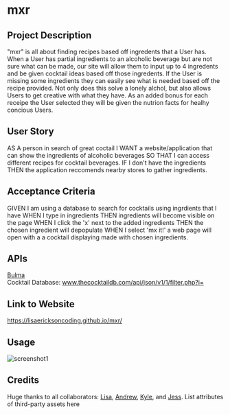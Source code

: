 # mxr

## Project Description
"mxr" is all about finding recipes based off ingredents that a User has. When a User has partial ingredients to an alcoholic beverage but are not sure what can be made, our site will allow them to input up to 4 ingredents and be given cocktail ideas based off those ingredents. If the User is missing some ingredients they can easily see what is needed based off the recipe provided. Not only does this solve a lonely alchol, but also allows Users to get creative with what they have. As an added bonus for each receipe the User selected they will be given the nutrion facts for healhy concious Users.


## User Story

AS A person in search of great coctail
I WANT a website/application that can show the ingredients of alcoholic beverages 
SO THAT I can access different recipes for cocktail beverages.
IF I don't have the ingredients THEN the application reccomends nearby stores to gather ingredients.


## Acceptance Criteria
GIVEN I am using a database to search for cocktails using ingrdients that I have WHEN I type in ingredients THEN
ingredients will become visible on the page WHEN I click the 'x' next to the added ingredients THEN the 
chosen ingredient will depopulate WHEN I select 'mx it!' a web page will open with a a cocktail displaying made with chosen ingredients.


## APIs
[Bulma](https://cdn.jsdelivr.net/npm/bulma@0.9.4/css/bulma.min.css)
<br />
Cocktail Database: www.thecocktaildb.com/api/json/v1/1/filter.php?i=



## Link to Website

https://lisaericksoncoding.github.io/mxr/

## Usage

![screenshot1](https://user-images.githubusercontent.com/111012288/196567492-aab5f3ef-00ea-4ff8-919d-c3f9df20cbea.jpg)
 
## Credits

Huge thanks to all collaborators: [Lisa](https://github.com/lisaericksoncoding), [Andrew](https://github.com/asimmons03"), [Kyle](https://github.com/coffeeprynce), and [Jess](https://github.com/jgporter24").
List attributes of third-party assets here
